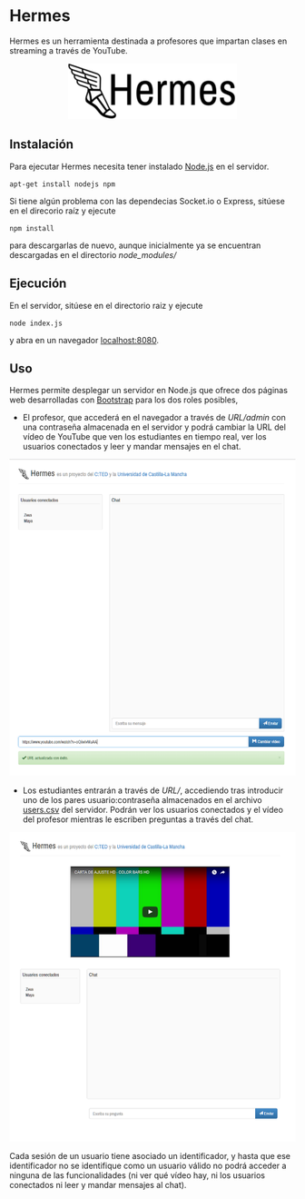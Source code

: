 # Hermes
Hermes es un herramienta destinada a profesores que impartan clases en streaming a través de YouTube.

<p align="center">
  <img src="images/hermes-logo-title.png?raw=true" alt="Hermes"/>
</p>

## Instalación
Para ejecutar Hermes necesita tener instalado [Node.js](https://nodejs.org/) en el servidor.

```
apt-get install nodejs npm
```

Si tiene algún problema con las dependecias Socket.io o Express, sitúese en el direcorio raíz y ejecute
```
npm install
```  
para descargarlas de nuevo, aunque inicialmente ya se encuentran descargadas en el directorio *node_modules/*

## Ejecución
En el servidor, sitúese en el directorio raiz y ejecute
```
node index.js
```

y abra en un navegador [localhost:8080](http://localhost:8080).

## Uso
Hermes permite desplegar un servidor en Node.js que ofrece dos páginas web desarrolladas con [Bootstrap](http://getbootstrap.com/) para los dos roles posibles,
* El profesor, que accederá en el navegador a través de *URL/admin* con una contraseña almacenada en el servidor y podrá cambiar la URL del vídeo de YouTube que ven los estudiantes en tiempo real, ver los usuarios conectados y leer y mandar mensajes en el chat.

<p align="center">
  <img src="images/professor.png?raw=true" alt="Alumno"/>
</p>

* Los estudiantes entrarán a través de *URL/*, accediendo tras introducir uno de los pares usuario:contraseña almacenados en el archivo [users.csv](users.csv) del servidor. Podrán ver los usuarios conectados y el vídeo del profesor mientras le escriben preguntas a través del chat.

<p align="center">
  <img src="images/student.png?raw=true" alt="Alumno"/>
</p>

Cada sesión de un usuario tiene asociado un identificador, y hasta que ese identificador no se identifique como un usuario válido no podrá acceder a ninguna de las funcionalidades (ni ver qué vídeo hay, ni los usuarios conectados ni leer y mandar mensajes al chat).
